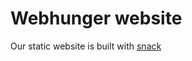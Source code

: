 # Webhunger website
Our static website is built with [snack](https://github.com/webhunger-ch/snack)
